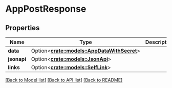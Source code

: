 # AppPostResponse

## Properties

Name | Type | Description | Notes
------------ | ------------- | ------------- | -------------
**data** | Option<[**crate::models::AppDataWithSecret**](AppDataWithSecret.md)> |  | [optional]
**jsonapi** | Option<[**crate::models::JsonApi**](JsonApi.md)> |  | [optional]
**links** | Option<[**crate::models::SelfLink**](SelfLink.md)> |  | [optional]

[[Back to Model list]](../README.md#documentation-for-models) [[Back to API list]](../README.md#documentation-for-api-endpoints) [[Back to README]](../README.md)


